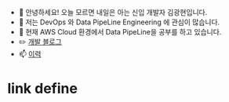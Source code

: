 - 👋 안녕하세요! 오늘 모르면 내일은 아는 신입 개발자 김광현입니다.
- 👀 저는 DevOps 와 Data PipeLine Engineering 에 관심이 많습니다.
- 🌱 현재 AWS Cloud 환경에서 Data PipeLine을 공부를 하고 있습니다.
- ✏️ [개발 블로그][]
- 📫 [이력][]

<!---
devkhk/devkhk is a ✨ special ✨ repository because its `README.md` (this file) appears on your GitHub profile.
You can click the Preview link to take a look at your changes.
--->
# link define
[개발 블로그]: https://devkhk.tistory.com
[이력]: https://devkhk.github.io/
